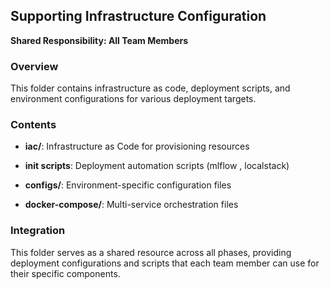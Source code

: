 ## Supporting Infrastructure Configuration

**Shared Responsibility: All Team Members**



### Overview

This folder contains infrastructure as code, deployment scripts, and environment configurations for various deployment targets.



### Contents

- **iac/**: Infrastructure as Code for provisioning resources

- **init scripts**: Deployment automation scripts (mlflow , localstack)

- **configs/**: Environment-specific configuration files

- **docker-compose/**: Multi-service orchestration files



### Integration

This folder serves as a shared resource across all phases, providing deployment configurations and scripts that each team member can use for their specific components.

